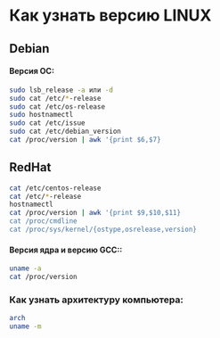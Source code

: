 # Как узнать версию LINUX

## Debian

#### Версия ОС:
```bash
sudo lsb_release -a или -d
sudo cat /etc/*-release
sudo cat /etc/os-release
sudo hostnamectl
sudo cat /etc/issue
sudo cat /etc/debian_version
cat /proc/version | awk '{print $6,$7}
```

## RedHat

```bash
cat /etc/centos-release
cat /etc/*-release
hostnamectl
cat /proc/version | awk '{print $9,$10,$11}
cat /proc/cmdline
cat /proc/sys/kernel/{ostype,osrelease,version}
```

#### Версия ядра и версию GCC::

```bash
uname -a
cat /proc/version
```

### Как узнать архитектуру компьютера:

```bash
arch
uname -m
```


